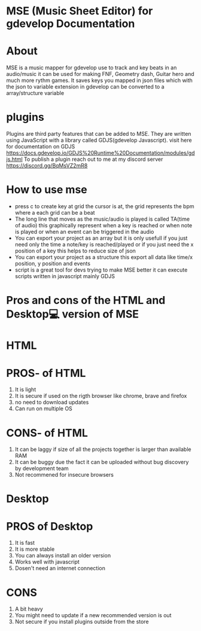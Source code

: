 # MSE (Music Sheet Editor) for gdevelop Documentation
# About
MSE is a music mapper for gdevelop use to track and key beats in an audio/music it can be used for making FNF, Geometry dash, Guitar hero and much more rythm games.
It saves keys you mapped in  json files which with the json to variable extension in gdevelop can be converted to a array/structure variable
# plugins
Plugins are third party features that can be added to MSE.
They are written using JavaScript with a library called GDJS(gdevelop Javascript).
visit here for documentation on GDJS https://docs.gdevelop.io/GDJS%20Runtime%20Documentation/modules/gdjs.html
To publish a plugin reach out to me at my discord server https://discord.gg/BqMsVZ2mR8
# How to use mse
* press c to create key at grid the cursor is at, the grid represents the bpm where a each grid can be a beat
* The long line that moves as the music/audio is played is called TA(time of audio) this graphically represent when a key is reached or when note is played or when an event can be triggered in the audio
* You can export your project as an array but it is only usefull if you just need only the time a note/key is reached/played or if you just need the x position of a key this helps to reduce size of json
* You can export your project as a structure this export all data like time/x position, y position and events
* script is a great tool for devs trying to make MSE better it can execute scripts written in javascript mainly GDJS

# Pros and cons of the HTML and Desktop💻 version of MSE
# HTML
# PROS- of HTML
1. It is light
2. It is secure if used on the rigth browser like chrome, brave and firefox
3. no need to download updates
4. Can run on multiple OS
# CONS- of HTML
1. It can be laggy if size of all the projects together is larger than available RAM
2. It can be buggy due the fact it can be uploaded without bug discovery by development team
3. Not recommened for insecure browsers

# Desktop
# PROS of Desktop
1. It is fast
2. It is more stable
3. You can always install an older version
4. Works well with javascript
5. Dosen't need an internet connection
# CONS
1. A bit heavy
2. You might need to update if a new recommended version is out
3. Not secure if you install plugins outside from the store

